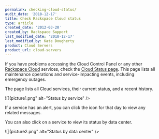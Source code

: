 ```yaml
---
permalink: checking-cloud-status/
audit_date: '2018-12-17'
title: Check Rackspace Cloud status
type: article
created_date: '2012-03-20'
created_by: Rackspace Support
last_modified_date: '2018-12-17'
last_modified_by: Kate Dougherty
product: Cloud Servers
product_url: cloud-servers
---
```


If you have problems accessing the Cloud Control Panel or any
other [Rackspace Cloud](https://www.rackspace.com/cloud) services,
check the [Cloud Status page](https://status.rackspace.com/). This page
lists all maintenance operations and service-impacting events, including
emergency outages.

The page lists all Cloud services, their current status, and a recent history.

![](picture1.png" alt="Status by service" />

If a service has an alert, you can click the icon for that day
to view any related messages.

You can also click on a service to view its status by data center.

![](picture2.png" alt="Status by data center" />
